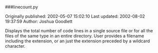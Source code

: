 ###linecount.py

Originally published: 2002-05-07 15:02:10
Last updated: 2002-08-02 19:37:59
Author: Joshua Goodlett

Displays the total number of code lines in a single source file or for all the files of the same type in an entire directory. User provides a filename including the extension, or an just the extension preceded by a wildcard character.